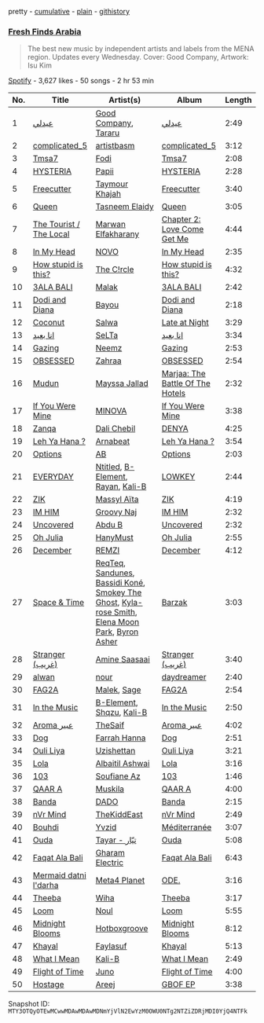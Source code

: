 pretty - [cumulative](/playlists/cumulative/37i9dQZF1DWUTC08ZxLjSQ.md) - [plain](/playlists/plain/37i9dQZF1DWUTC08ZxLjSQ) - [githistory](https://github.githistory.xyz/mackorone/spotify-playlist-archive/blob/main/playlists/plain/37i9dQZF1DWUTC08ZxLjSQ)

### [Fresh Finds Arabia](https://open.spotify.com/playlist/37i9dQZF1DWUTC08ZxLjSQ)

> The best new music by independent artists and labels from the MENA region\. Updates every Wednesday\. Cover: Good Company, Artwork: Isu Kim

[Spotify](https://open.spotify.com/user/spotify) - 3,627 likes - 50 songs - 2 hr 53 min

| No. | Title | Artist(s) | Album | Length |
|---|---|---|---|---|
| 1 | [عيدلي](https://open.spotify.com/track/3BdZArn7DZxrnaczmAne39) | [Good Company](https://open.spotify.com/artist/3ulWaH4088h2Yeop0R1lh5), [Tararu](https://open.spotify.com/artist/52TAwlnhIQrzlSW4Tsc6dK) | [عيدلي](https://open.spotify.com/album/5b5S0FbQ748DB4XiV9AhYl) | 2:49 |
| 2 | [complicated\_5](https://open.spotify.com/track/1H4mPyCMllISVPsrlpdzqw) | [artistbasm](https://open.spotify.com/artist/4L9VftgkqPPV0KXjzM0SIh) | [complicated\_5](https://open.spotify.com/album/1J5sJ59sMgEGc8idzbj6Ml) | 3:12 |
| 3 | [Tmsa7](https://open.spotify.com/track/1FC0frU9acXOQvkJRGeAD2) | [Fodi](https://open.spotify.com/artist/4fhdYn7sQME3sJkPuCpYZE) | [Tmsa7](https://open.spotify.com/album/0H3iSplT0QyZQxoJ3v9NI8) | 2:08 |
| 4 | [HYSTERIA](https://open.spotify.com/track/0GBdCAzoO1nQdTl0ajJCul) | [Papii](https://open.spotify.com/artist/2LGrYR15SmiRsIGQlEnRQs) | [HYSTERIA](https://open.spotify.com/album/4EKOsj9YWElPfGuDNaxM48) | 2:28 |
| 5 | [Freecutter](https://open.spotify.com/track/25dZ0pb2Jut2LuDu5t1x8f) | [Taymour Khajah](https://open.spotify.com/artist/1MnMA1XfPZlCBx6i7VC3OP) | [Freecutter](https://open.spotify.com/album/373pGsj37jfjrtozC8AT89) | 3:40 |
| 6 | [Queen](https://open.spotify.com/track/75GOJlE9TOU8LeHdMY5gba) | [Tasneem Elaidy](https://open.spotify.com/artist/42FcAzSkkJgd5Gw8TjyaSU) | [Queen](https://open.spotify.com/album/7d9o63pw979XngrDlHRrey) | 3:05 |
| 7 | [The Tourist / The Local](https://open.spotify.com/track/1v5LAYzi7wmsMXeZv57tHJ) | [Marwan Elfakharany](https://open.spotify.com/artist/2oG1c2PmDXKTLMofwwgTxp) | [Chapter 2: Love Come Get Me](https://open.spotify.com/album/1ZeizNe18uXDvzywCQ0tG3) | 4:44 |
| 8 | [In My Head](https://open.spotify.com/track/6ijfznxnQ4bxt3aESRanLG) | [NOVO](https://open.spotify.com/artist/430UrfL5PTV5Y5elsZtq6a) | [In My Head](https://open.spotify.com/album/5p5RkbJwuXyM5lfmgfoPF6) | 2:35 |
| 9 | [How stupid is this?](https://open.spotify.com/track/3dcRnj7wvnhpSdEE3fyTzL) | [The C!rcle](https://open.spotify.com/artist/0O2a7rwD6h8c5atrT84A5F) | [How stupid is this?](https://open.spotify.com/album/3ZxRnhdZ5hJbrrZfPveQDL) | 4:32 |
| 10 | [3ALA BALI](https://open.spotify.com/track/6Ne0DGBMgtmY1Maj3QAVIF) | [Malak](https://open.spotify.com/artist/6YH2dyVtlgxfdQEkIYL6uf) | [3ALA BALI](https://open.spotify.com/album/4H6F1ToFkjw4pDQWsA2CON) | 2:42 |
| 11 | [Dodi and Diana](https://open.spotify.com/track/2qLXPJKlyq3AdL5BfkPLtJ) | [Bayou](https://open.spotify.com/artist/09ff0T1Qio2d5f04uGKeL3) | [Dodi and Diana](https://open.spotify.com/album/5BDRacsQIb2OfWeyoz1mLi) | 2:18 |
| 12 | [Coconut](https://open.spotify.com/track/3ucPO98aE91zqyQVL7LL3U) | [Salwa](https://open.spotify.com/artist/1ydHumv64RGQyZouGFLKp5) | [Late at Night](https://open.spotify.com/album/7idOjiu9Ue6uZCvvC517g4) | 3:29 |
| 13 | [انا بعيد](https://open.spotify.com/track/7MaHcIjcqR7lGxmZDXAhDO) | [SeLTa](https://open.spotify.com/artist/3bguvSKT0vGUlQ07zEyxfP) | [انا بعيد](https://open.spotify.com/album/4THTNtqBn0ux8S5GBBTDLg) | 3:34 |
| 14 | [Gazing](https://open.spotify.com/track/6b7ob860TUCKrj1U5SrWEU) | [Neemz](https://open.spotify.com/artist/1klyF43vSKkOiQ7So5hVti) | [Gazing](https://open.spotify.com/album/3nkipMsCFqQ5OrX3aN6Qpz) | 2:53 |
| 15 | [OBSESSED](https://open.spotify.com/track/7k2nyUIUCK6lZGeA6zdj8Z) | [Zahraa](https://open.spotify.com/artist/2dEne6fzRqdfeUce061gtr) | [OBSESSED](https://open.spotify.com/album/6E9QcKgzS7TYqFmENIBkiG) | 2:54 |
| 16 | [Mudun](https://open.spotify.com/track/38xgKmvQlN5eazU7aW3JMI) | [Mayssa Jallad](https://open.spotify.com/artist/3gwo3aexDXLiYhWICS2Qm3) | [Marjaa: The Battle Of The Hotels](https://open.spotify.com/album/3FjodRJZR2gCVkN5mbY1TK) | 2:32 |
| 17 | [If You Were Mine](https://open.spotify.com/track/2bhbwipmX2S5PsE1VHPk0V) | [MINOVA](https://open.spotify.com/artist/6mskRz8EwbqCXm39vtGStC) | [If You Were Mine](https://open.spotify.com/album/0O8mBcnG7nKSN6LEgfLrYw) | 3:38 |
| 18 | [Zanqa](https://open.spotify.com/track/2szYtXOwdOsSodY3wefybT) | [Dali Chebil](https://open.spotify.com/artist/03BgaCpEKpepM1iykl4C5l) | [DENYA](https://open.spotify.com/album/3ai4sZXguA2esRD3rQ0MKx) | 4:25 |
| 19 | [Leh Ya Hana ?](https://open.spotify.com/track/4ZblA6ehlUEGgy3cpENRrx) | [Arnabeat](https://open.spotify.com/artist/31OlJhazERjXIrCE9SQQbM) | [Leh Ya Hana ?](https://open.spotify.com/album/4uWS5ntd91UbXbekxpDdLN) | 3:54 |
| 20 | [Options](https://open.spotify.com/track/1vFoehNqZiEjAwYReBdAff) | [AB](https://open.spotify.com/artist/3fRLeiaGIS4o3hgu8OV2MP) | [Options](https://open.spotify.com/album/3OYilYvbdSROl1RphaJ3HB) | 2:03 |
| 21 | [EVERYDAY](https://open.spotify.com/track/5DPsRMm9YBzNgcOLLemG43) | [Ntitled](https://open.spotify.com/artist/1IlPPRHXWaxkyNiboLlCjd), [B\-Element](https://open.spotify.com/artist/2sSKCGvBkxCr5LOXxYGtqa), [Rayan](https://open.spotify.com/artist/03hITrVrWOExtoyrcHWi2K), [Kali\-B](https://open.spotify.com/artist/62s7RLFRZJV8CcJWidmQ1j) | [LOWKEY](https://open.spotify.com/album/6Ds5HnLl6sPABjnioSR9dG) | 2:44 |
| 22 | [ZIK](https://open.spotify.com/track/2KtjMjvG5ZMRlKTpFQB4eJ) | [Massyl Aïta](https://open.spotify.com/artist/11k7ODo5tK9sRRseJMR90d) | [ZIK](https://open.spotify.com/album/1XnTTW2lDUzhq1WmSkOu9o) | 4:19 |
| 23 | [IM HIM](https://open.spotify.com/track/4DIs8WvTe6VNaapddoUqY3) | [Groovy Naj](https://open.spotify.com/artist/6d2Syl3W8TINc6MSCoQc0W) | [IM HIM](https://open.spotify.com/album/3s32ncsz7ZxWIoeydfGLbS) | 2:32 |
| 24 | [Uncovered](https://open.spotify.com/track/59aIHEHhiwvnlGCmwumfgH) | [Abdu B](https://open.spotify.com/artist/0ZOnIEMRVWqPDuqzJTkGbE) | [Uncovered](https://open.spotify.com/album/66ZJVQmOhlQAcF7yUDLtXg) | 2:32 |
| 25 | [Oh Julia](https://open.spotify.com/track/6KUfAYSpuZGdb1jPyBMKWS) | [HanyMust](https://open.spotify.com/artist/74gb4hJFDs0sGCwa5Zhxfp) | [Oh Julia](https://open.spotify.com/album/1uthZEZvFuY2GJqR2HgadG) | 2:55 |
| 26 | [December](https://open.spotify.com/track/0JnCAByIOXF3pmduqQp9Xn) | [REMZI](https://open.spotify.com/artist/4gl3AHK8hqrCabEuPbj1LI) | [December](https://open.spotify.com/album/1m4dJoy1edgAZ1mxxUrDXi) | 4:12 |
| 27 | [Space & Time](https://open.spotify.com/track/0xHqT7a3BXGgn3uTzKEUbr) | [ReqTeq](https://open.spotify.com/artist/0F0tiuO58aU8k6KORsYrnv), [Sandunes](https://open.spotify.com/artist/4exRwr38tW2DlCNGl2gIqn), [Bassidi Koné](https://open.spotify.com/artist/4nQR0mQTUdRxwohhQlZtr9), [Smokey The Ghost](https://open.spotify.com/artist/3P4yYdpOTSa94saSCZja7s), [Kyla\-rose Smith](https://open.spotify.com/artist/3gr86P9hIAyVK5zBVCYMoE), [Elena Moon Park](https://open.spotify.com/artist/4Okanr8CZ6f2oGudDIyv77), [Byron Asher](https://open.spotify.com/artist/55sQfd3MpgHjytNXcPVdp0) | [Barzak](https://open.spotify.com/album/6nHE1H2IXDVRtozH48Xm43) | 3:03 |
| 28 | [Stranger \(غريب\)](https://open.spotify.com/track/3m7rymge4fdUrvDSKyRg0V) | [Amine Saasaai](https://open.spotify.com/artist/3Ob3H5MBJVHXNzAEuKD3le) | [Stranger \(غريب\)](https://open.spotify.com/album/21Grog1B6mhy0lmvf6VCVG) | 3:40 |
| 29 | [alwan](https://open.spotify.com/track/4CsrJAOj9SEEFbWWmwyC9U) | [nour](https://open.spotify.com/artist/3uHrAjYOHTFWu04dl0aYdo) | [daydreamer](https://open.spotify.com/album/7lu9PAgEM5XqPLrU0hi8wA) | 2:40 |
| 30 | [FAG2A](https://open.spotify.com/track/7mokTKlzN0a3zlBGZeSsdM) | [Malek](https://open.spotify.com/artist/3il7Rv594x5CYajnBuqIEv), [Sage](https://open.spotify.com/artist/4ipwFBBwR2qfKHEA9bcoHg) | [FAG2A](https://open.spotify.com/album/7tRGdl7s0qbaWAi47qeZjQ) | 2:54 |
| 31 | [In the Music](https://open.spotify.com/track/5TQiZXRf45cJthdjbsmlYy) | [B\-Element](https://open.spotify.com/artist/2sSKCGvBkxCr5LOXxYGtqa), [Shqzu](https://open.spotify.com/artist/1aIKyRiP9H0H2IQ0RaWjbk), [Kali\-B](https://open.spotify.com/artist/62s7RLFRZJV8CcJWidmQ1j) | [In the Music](https://open.spotify.com/album/5IjEWqasrST65LtDSo0gEJ) | 2:50 |
| 32 | [Aroma عبير](https://open.spotify.com/track/0uaGiRPEILWQbamtwPmtVb) | [TheSaif](https://open.spotify.com/artist/6wE2ow6Lhp2eO5t71wygwA) | [Aroma عبير](https://open.spotify.com/album/1ZuKymhfVlambrhftRjWRJ) | 4:02 |
| 33 | [Dog](https://open.spotify.com/track/1WWtxXDnHFJQJXqSr0wZ4D) | [Farrah Hanna](https://open.spotify.com/artist/2IbXHOUXZmrRTByaOaRn8Z) | [Dog](https://open.spotify.com/album/1mB8S3VcFKPk5fP5dMTeRg) | 2:51 |
| 34 | [Ouli Liya](https://open.spotify.com/track/5sk6R2149eT82gPVQI5vSY) | [Uzishettan](https://open.spotify.com/artist/20Rf6VG9JiegKXpPT416CE) | [Ouli Liya](https://open.spotify.com/album/2sqrTDtjVrLRG2qradXlHQ) | 3:21 |
| 35 | [Lola](https://open.spotify.com/track/7h3MyaF9PwcTRsoTugynP6) | [Albaitil Ashwai](https://open.spotify.com/artist/6Xb2llJHXVw4OBdXGcAfX7) | [Lola](https://open.spotify.com/album/3gjyvRAkNSf8u4eSBfCLmM) | 3:16 |
| 36 | [103](https://open.spotify.com/track/5zqSgg5YkPUdzE5BpZV4x1) | [Soufiane Az](https://open.spotify.com/artist/28Q2uRWOQJHFGUy1VBCY04) | [103](https://open.spotify.com/album/0UmHC2jX7B5oIb64bDkPh0) | 1:46 |
| 37 | [QAAR A](https://open.spotify.com/track/0Eh0KuFNOQ0gPilhJzZRXz) | [Muskila](https://open.spotify.com/artist/1iBiS6r5HvyEALDYfkWAQm) | [QAAR A](https://open.spotify.com/album/6mCMQFns9e0g2civC8khcB) | 4:00 |
| 38 | [Banda](https://open.spotify.com/track/1MPM80AcWKknvhIJL8nZON) | [DADO](https://open.spotify.com/artist/3JZEJB0wz9iw5yJGqfgKsg) | [Banda](https://open.spotify.com/album/2357p5LMBTSEQYjFdXshIn) | 2:15 |
| 39 | [nVr Mind](https://open.spotify.com/track/6QLlPyH3DqfoCiyzQfdxl2) | [TheKiddEast](https://open.spotify.com/artist/6QBV3lqWQWduZNIdi4yrhG) | [nVr Mind](https://open.spotify.com/album/7Awre3qsiQ0JrUS5XVwW1x) | 2:49 |
| 40 | [Bouhdi](https://open.spotify.com/track/2NRaSmTlbNmwYYDsDMlgYR) | [Yvzid](https://open.spotify.com/artist/1hiAzHtDperYB5FhcWzJsW) | [Méditerranée](https://open.spotify.com/album/1HJzInrgb53YvdUXMbfiSt) | 3:07 |
| 41 | [Ouda](https://open.spotify.com/track/6Q6AWOfZQbKLGrEqJj0HTZ) | [Tayar \- تيّار](https://open.spotify.com/artist/6ntwC60sylc4u0Npjoj6GM) | [Ouda](https://open.spotify.com/album/0uelvlu1wNTweumpauIrPJ) | 5:08 |
| 42 | [Faqat Ala Bali](https://open.spotify.com/track/1wuVpWw54aPEeTrr95uRjp) | [Gharam Electric](https://open.spotify.com/artist/7bSZexnmG19HNWsNh1xok7) | [Faqat Ala Bali](https://open.spotify.com/album/3q8zNHHfUUAMrNgDIan35P) | 6:43 |
| 43 | [Mermaid datni l'darha](https://open.spotify.com/track/5DUguL7lB4cREG7LUjntlU) | [Meta4 Planet](https://open.spotify.com/artist/5ly3gcirOViqRU8RdR045r) | [ODE.](https://open.spotify.com/album/0pZ3DLUZg5QWIFHTpRUmWM) | 3:16 |
| 44 | [Theeba](https://open.spotify.com/track/6d5jCujuJOwybONWCJGulU) | [Wiha](https://open.spotify.com/artist/4OObxAaYEWxmJD3dKQjKV0) | [Theeba](https://open.spotify.com/album/3PqWZoMfDSxPD3m3gMI1am) | 3:17 |
| 45 | [Loom](https://open.spotify.com/track/1Q1PWZvKU0kvXZSc6B1LJW) | [Noul](https://open.spotify.com/artist/2eBVLC3ePF9HO0Ew4snCNq) | [Loom](https://open.spotify.com/album/0uNojfPWQ6REBGYSjWtBcp) | 5:55 |
| 46 | [Midnight Blooms](https://open.spotify.com/track/7vcMs6ZC0TZyrN6BDyf8vg) | [Hotboxgroove](https://open.spotify.com/artist/2iOmWTulb3nP3FQ9DYtLLV) | [Midnight Blooms](https://open.spotify.com/album/7vDLOjrrS0JH2YQYmcUCw8) | 8:12 |
| 47 | [Khayal](https://open.spotify.com/track/60LnIv9hAQulxVCSbPFQ6b) | [Faylasuf](https://open.spotify.com/artist/62pD2B6fmRXxLqZYAyvK74) | [Khayal](https://open.spotify.com/album/1oQtEMocdtaP1GBH7eVZbO) | 5:13 |
| 48 | [What I Mean](https://open.spotify.com/track/1mCI8PLlOgAIIJ9gSPj84v) | [Kali\-B](https://open.spotify.com/artist/62s7RLFRZJV8CcJWidmQ1j) | [What I Mean](https://open.spotify.com/album/61LjVnSbmGrXoZJz8RRaQY) | 2:49 |
| 49 | [Flight of Time](https://open.spotify.com/track/6jNFBaCURvVWBncn0GrZD2) | [Juno](https://open.spotify.com/artist/65cCRej79ekIxVA81UtCJD) | [Flight of Time](https://open.spotify.com/album/1RRhXcBViJOhNHSDeFKmhB) | 4:00 |
| 50 | [Hostage](https://open.spotify.com/track/0lJAsKOeHSBFj6X5msB21b) | [Areej](https://open.spotify.com/artist/08Dn6q1Vgbc3Vg16tRx2Ef) | [GBOF EP](https://open.spotify.com/album/1Ypxz2UMMhqVbrM48yNCQP) | 3:38 |

Snapshot ID: `MTY3OTQyOTEwMCwwMDAwMDAwMDNmYjVlN2EwYzM0OWU0NTg2NTZiZDRjMDI0YjQ4NTFk`
